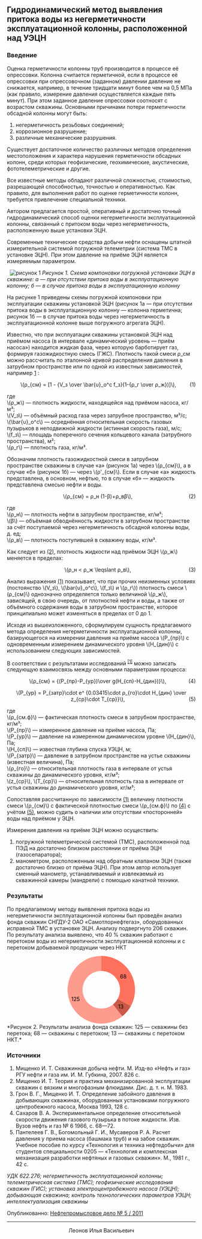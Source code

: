 ## Гидродинамический метод выявления притока воды из негерметичности эксплуатационной колонны, расположенной над УЭЦН
### Введение
Оценка герметичности колонны труб производится в процессе её опрессовки. Колонна считается герметичной, если в процессе её опрессовки при опрессовочном (заданном) давлении давление не снижается, например, в течение тридцати минут более чем на 0,5 МПа (как правило, измерение давления осуществляется каждые пять минут). При этом заданное давление опрессовки соотносят с возрастом скважины. Основными причинами потери герметичности обсадной колонны могут быть: 

1. негерметичность резьбовых соединений;  
2. коррозионное разрушение;  
3. различные механические разрушения.  

Существует достаточное количество различных методов определения местоположения и характера нарушения герметичности обсадных колонн, среди которых геофизические, геохимические, акустические, фототелеметрические и другие. 

Все известные методы обладают различной сложностью, стоимостью, разрешающей способностью, точностью и оперативностью. Как правило, для выполнения работ по оценке герметичности колонн, требуется привлечение специальной техники.

Автором предлагается простой, оперативный и достаточно точный гидродинамический способ оценки негерметичности эксплуатационной колонны, связанный с притоком воды через негерметичность, расположенную выше установки ЭЦН.

Современные технические средства добычи нефти оснащены штатной измерительной системой погружной телеметрии (система ТМС в установке ЭЦН). При этом давление на приёме ЭЦН является измеряемым параметром. 

 
![рисунок 1](img/01.png)
*Рисунок 1. Схема компоновки погружной установки ЭЦН в скважине: а — при отсутствии притока воды в эксплуатационную колонну; б — в случае притока воды в эксплуатационную колонну*

На рисунке 1 приведены схемы погружной компоновки при эксплуатации скважины установкой ЭЦН (рисунок 1а — при отсутствии притока воды в эксплуатационную колонну — колонна герметична; рисунок 1б — в случае притока воды через негерметичность в эксплуатационной колонне выше погружного агрегата ЭЦН).

Известно, что при эксплуатации скважины установкой ЭЦН над приёмом насоса (в интервале «динамический уровень — приём насоса») находится жидкая фаза, через которую барботирует газ, формируя газожидкостную смесь (ГЖС). Плотность такой смеси ρ_см можно рассчитать по эталонной кривой распределения давления в затрубном пространстве или по одной из известных зависимостей, например [1](#источники) :


<p id="формула-1" style="text-align: center;">\(ρ_{см} = [1 - {V_з \over \bar{υ}_o^c f_з}(1-{ρ_г \over ρ_ж})]\), 
<span style="float:right;">(1)</span></p>

<p>где <br> 
\(ρ_ж\) — плотность жидкости, находящейся над приёмом насоса, кг/м³; <br> 
\(V_з\) — объёмный расход газа через затрубное пространство, м³/с; <br> 
\(\bar{υ}_o^c\) — осреднённая относительная скорость газовых пузырьков в неподвижной жидкости (истинная скорость газа), м/с; <br> 
\(f_з\) — площадь поперечного сечения кольцевого канала (затрубного пространства), м²;<br> 
\(ρ_г\) — плотность газа, кг/м³.</p>

<p>Обозначим плотность газожидкостной смеси в затрубном пространстве скважины в случае «а» (рисунок 1а) через \(ρ_{см}\), а в случае «б» (рисунок 1б) — через \(ρ'_{см}\). Если в случае «а» жидкость представлена, в основном, нефтью, то в случае «б» — жидкость представлена смесью нефти и воды.</p>
<p id="формула-2" style="text-align: center;">\(ρ_{см} = ρ_н (1-β)+ρ_вβ\), <span style="float:right;">(2)</span></p>
<p>где <br> 
\(ρ_н\) — плотность нефти в затрубном пространстве, кг/м³;<br> 
\(β\) — объёмная обводнённость жидкости в затрубном пространстве за счёт поступаемой через негерметичность обсадной колонны воды, д. ед;<br> 
\(ρ_в\) — плотность поступившей в скважину воды, кг/м³.</p>

<p>Как следует из <a href="#формула-2">(2)</a>, плотность жидкости над приёмом ЭЦН \(ρ_ж\) меняется в пределах:</p>

<p id="формула-3" style="text-align: center;">\(ρ_н < ρ_ж \leqslant ρ_в\), <span style="float:right;">(3)</span></p>

<p>Анализ выражения <a href="#формула-1">(1)</a> показывает, что при прочих неизменных условиях (постоянство \(V_з\), \(\bar{υ}_o^c\), \(f_з\) и \(ρ_г\)) плотность смеси \(ρ_{см}\) однозначно определяется только величиной \(ρ_ж\), зависящей, в свою очередь, от плотностей нефти и воды, а также от объёмного содержания воды в затрубном пространстве, которое принципиально может изменяться в пределах от 0 до 1. </p>

<p>Исходя из вышеизложенного, сформулируем сущность предлагаемого метода определения негерметичности эксплуатационной колонны, базирующегося на измерении давления на приёме насоса \(P_{пр}\) с одновременным измерением динамического уровня \(H_{дин}\) с использованием следующих зависимостей.</p>
<p>В соответствии с результатами исследований <sup class="reference"><a href="#источники">[1]</a></sup> можно записать следующую взаимосвязь между основными параметрами процесса: </p>

<p id="формула-4" style="text-align: center;">\(ρ_{см} = {(P_{пр}-P_{ур})\over g(H_{сп}-H_{дин})}\),  <span style="float:right;">(4)</span></p>
<p id="формула-5" style="text-align: center;">\(P_{ур} = P_{затр}\cdot е^ {0.03415\cdot ρ_{го}\cdot H_{дин} \over z_{ср}\cdot T_{ср}}\), <span style="float:right;">(5)</span></p>

<p>где<br>
\(ρ_{см.ф}\) — фактическая плотность смеси в затрубном пространстве, кг/м³;<br>
\(P_{пр}\) — измеренное давление на приёме насоса, Па;<br>
\(P_{ур}\) — давление на измеренном динамическом уровне \(Н_{дин}\), Па;<br>
\(H_{сп}\) — известная глубина спуска УЭЦН, м;<br>
\(P_{затр}\) — давление в затрубном пространстве на устье скважины (известная величина), Па;<br>
\(ρ_{го}\) — относительная плотность газа в интервале от устья скважины до динамического уровня, кг/м³;<br>
\(z_{ср}\), \(T_{ср}\) — относительная плотность газа в интервале от устья скважины до динамического уровня, кг/м³;</p>

<p>Сопоставляя рассчитанную по зависимости <a href="#формула-1">(1)</a> величину плотности смеси \(ρ_{см}\) с фактической плотностью смеси \(ρ_{см.ф}\) по <a href="#формула-4">(4)</a> с учётом <a href="#формула-5">(5)</a>, можно судить о наличии или отсутствии «посторонней» воды над приёмом у ЭЦН.</p>

Измерения давления на приёме ЭЦН можно осуществить:
1. погружной телеметрической системой (ТМС), расположенной под ПЭД на достаточно близком расстоянии от приёма ЭЦН (газосепаратора);  
2. манометром, расположенным над обратным клапаном ЭЦН (также достаточно близко от приёма ЭЦН). При этом автор использует сменный манометр, устанавливаемый и извлекаемый из скважинной камеры (мандрели) с помощью канатной техники.

### Результаты
По предлагаемому методу выявления притока воды из негерметичности эксплуатационной колонны был проведён анализ фонда скважин СНГДУ-2 ОАО «Самотлорнефтегаз», оборудованных исправной ТМС в установке ЭЦН. Анализу подвергнуто 206 скважин. По результату анализа выявлено, что 40 % скважин работают с перетоком воды из негерметичности эксплуатационной колонны и с перетоком добываемой продукции через НКТ

<center>
<svg xmlns="http://www.w3.org/2000/svg" id="sv" width="180" height="180" viewBox="0 0 180 180"><path id="0" fill="#FE715D" d="M90, 0 A90,90 0 0 1 168.8436380815966,133.40139092308232 L133.80202115644255,114.11188384615684 A50,50 0 0 0 90,40 Z"></path><path id="1" fill="#CA5949" d="M168.8436380815966, 133.40139092308232 A90,90 0 0 1 145.9654869559755,160.4830778966167 L121.09193719776417,129.15726549812038 A50,50 0 0 0 133.80202115644255,114.11188384615684 Z"></path><path id="2" fill="#FD9B8D" d="M145.9654869559755, 160.4830778966167 A90,90 0 1 1 89.98429203681187,0.0000013707783779182137 L89.99127335378436,40.000000761543546 A50,50 0 1 0 121.09193719776417,129.15726549812038 Z"></path>
<text y="60" x="140">68</text>
        <text y="120" x="10">125</text>
        <text y="140" x="135">13</text>
</svg>
</center>
*Рисунок 2. Результаты анализа фонда скважин: 125 — скважины без перетока; 68 — скважины с перетоком; 13 — скважины с перетоком НКТ.*

### Источники
1. Мищенко И. Т. Скважинная добыча нефти. М. Изд-во «Нефть и газ» РГУ нефти и газа им. И. М. Губкина, 2007. 826 с.
2. Мищенко И. Т. Теория и практика механизированной эксплуатации скважин с вязким и многофазным флюидами. Дис. д. т. н. М. 1983.
3. Грон В. Г., Мищенко И. Т. Определение забойного давления в добывающих скважинах, оборудованных установками погружного центробежного насоса, Москва 1993, 128 с.
4. Сахаров В. А. Экспериментальное определение относительной скорости движения газового пузырька в потоке жидкости. Изв. Вузов нефть и газ № 6 1966, с. 68—72.
5. Пантелеев Г. В., Богомольный Г. И., Мусаверов Р. А. Расчет давления у приема насоса (башмака труб) и на забое скважин. Учебное пособие по курсу «Технология и техника нефтедобычи» для студентов специальности 0205 — «Технология и комплексная механизация разработки нефтяных и газовых скважин». М., 1981 г., 42 с.

*УДК 622.276; негерметичность эксплуатационной колонны; телеметрическая система (ТМС); геофизические исследования скважин (ГИС); установка электроцентробежного насоса (УЭЦН); добывающая скважина; контроль технологических параметров УЭЦН; интеллектуализация скважины*

Опубликованно: [Нефтепромысловое дело № 5 / 2011](http://www.vniioeng.ru/inform/neftepromysel/sod41)
<hr><center>
Леонов Илья Васильевич

<meta name="yandex-verification" content="9ad263baa17f93a7" />
<meta name="google-site-verification" content="ciLMGawvbhTOQEDLCvOH29YTG2n22_yE2xl7Nm5gHcs" />
